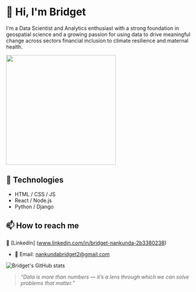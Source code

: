 # 👋 Hi, I'm Bridget

I'm a Data Scientist and Analytics enthusiast with a strong foundation in geospatial science and a growing passion for using data to drive meaningful change across sectors  financial inclusion to climate resilience and maternal health.



<img src="https://media.giphy.com/media/L8K62iTDkzGX6/giphy.gif" width="300"/>

## 🚀 Technologies

- HTML / CSS / JS
- React / Node.js
- Python / Django

## 📫 How to reach me
🔗 [LinkedIn] (www.linkedin.com/in/bridget-nankunda-2b3380238)
- 📧 Email: nankundabridget2@gmail.com

<!-- You can also include stats and badges -->

![Bridget's GitHub stats](https://github-readme-stats.vercel.app/api?username=muganga-charles&show_icons=true)

> _“Data is more than numbers — it’s a lens through which we can solve problems that matter.”_

